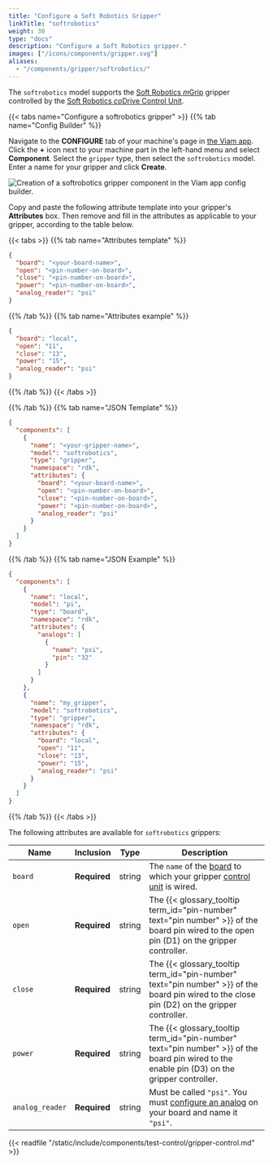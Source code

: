 ```yaml
---
title: "Configure a Soft Robotics Gripper"
linkTitle: "softrobotics"
weight: 30
type: "docs"
description: "Configure a Soft Robotics gripper."
images: ["/icons/components/gripper.svg"]
aliases:
  - "/components/gripper/softrobotics/"
---
```


The `softrobotics` model supports the [Soft Robotics *m*Grip](https://www.softroboticsinc.com/uploads/2021/03/Soft_Robotics_ModularGripping_800129_RevD_LR.pdf) gripper controlled by the [Soft Robotics *co*Drive Control Unit](https://www.softroboticsinc.com/uploads/2020/05/Tech_Sheet_coDrive_Control_Unit_-__TS-200210_Rev_B.pdf).

{{< tabs name="Configure a softrobotics gripper" >}}
{{% tab name="Config Builder" %}}

Navigate to the **CONFIGURE** tab of your machine's page in [the Viam app](https://app.viam.com).
Click the **+** icon next to your machine part in the left-hand menu and select **Component**.
Select the `gripper` type, then select the `softrobotics` model.
Enter a name for your gripper and click **Create**.

![Creation of a softrobotics gripper component in the Viam app config builder.](/components/gripper/softrobotics-ui-config.png)

Copy and paste the following attribute template into your gripper's **Attributes** box.
Then remove and fill in the attributes as applicable to your gripper, according to the table below.

{{< tabs >}}
{{% tab name="Attributes template" %}}

```json {class="line-numbers linkable-line-numbers"}
{
  "board": "<your-board-name>",
  "open": "<pin-number-on-board>",
  "close": "<pin-number-on-board>",
  "power": "<pin-number-on-board>",
  "analog_reader": "psi"
}
```

{{% /tab %}}
{{% tab name="Attributes example" %}}

```json {class="line-numbers linkable-line-numbers"}
{
  "board": "local",
  "open": "11",
  "close": "13",
  "power": "15",
  "analog_reader": "psi"
}
```

{{% /tab %}}
{{< /tabs >}}

{{% /tab %}}
{{% tab name="JSON Template" %}}

```json {class="line-numbers linkable-line-numbers"}
{
  "components": [
    {
      "name": "<your-gripper-name>",
      "model": "softrobotics",
      "type": "gripper",
      "namespace": "rdk",
      "attributes": {
        "board": "<your-board-name>",
        "open": "<pin-number-on-board>",
        "close": "<pin-number-on-board>",
        "power": "<pin-number-on-board>",
        "analog_reader": "psi"
      }
    }
  ]
}
```

{{% /tab %}}
{{% tab name="JSON Example" %}}

```json {class="line-numbers linkable-line-numbers"}
{
  "components": [
    {
      "name": "local",
      "model": "pi",
      "type": "board",
      "namespace": "rdk",
      "attributes": {
        "analogs": [
          {
            "name": "psi",
            "pin": "32"
          }
        ]
      }
    },
    {
      "name": "my_gripper",
      "model": "softrobotics",
      "type": "gripper",
      "namespace": "rdk",
      "attributes": {
        "board": "local",
        "open": "11",
        "close": "13",
        "power": "15",
        "analog_reader": "psi"
      }
    }
  ]
}
```

{{% /tab %}}
{{< /tabs >}}

The following attributes are available for `softrobotics` grippers:

<!-- prettier-ignore -->
| Name            | Inclusion    | Type   | Description                                                                                                                                                                                    |
| --------------- | ------------ | ------ | -------- |
| `board`         | **Required** | string | The `name` of the [board](/components/board/) to which your gripper [control unit](https://www.softroboticsinc.com/uploads/2020/05/Tech_Sheet_coDrive_Control_Unit_-__TS-200210_Rev_B.pdf) is wired. |
| `open`          | **Required** | string | The {{< glossary_tooltip term_id="pin-number" text="pin number" >}} of the board pin wired to the open pin (D1) on the gripper controller.                                                     |
| `close`         | **Required** | string | The {{< glossary_tooltip term_id="pin-number" text="pin number" >}} of the board pin wired to the close pin (D2) on the gripper controller.                                                    |
| `power`         | **Required** | string | The {{< glossary_tooltip term_id="pin-number" text="pin number" >}} of the board pin wired to the enable pin (D3) on the gripper controller.                                                   |
| `analog_reader` | **Required** | string | Must be called `"psi"`. You must [configure an analog](/components/board/#analogs) on your board and name it `"psi"`.                                                                                |

{{< readfile "/static/include/components/test-control/gripper-control.md" >}}
